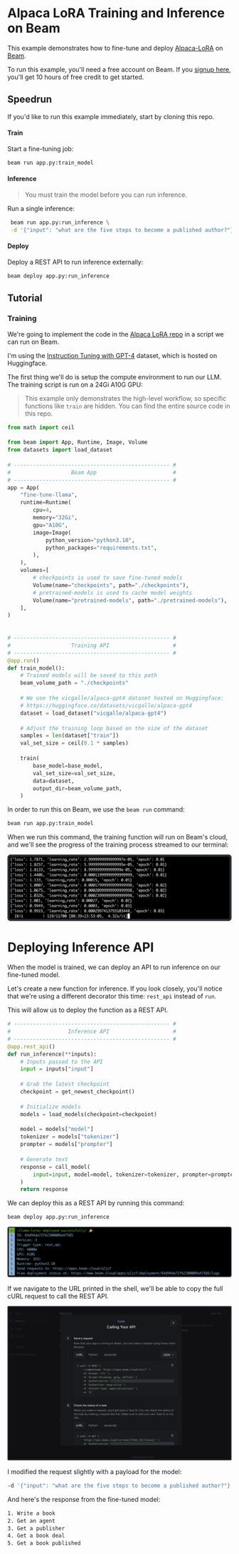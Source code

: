 # Alpaca LoRA Training and Inference on Beam

This example demonstrates how to fine-tune and deploy [Alpaca-LoRA](https://github.com/tloen/alpaca-lora) on [Beam](https://beam.cloud).

To run this example, you'll need a free account on Beam. If you [signup here](htt[s://beam.cloud]), you'll get 10 hours of free credit to get started.

## Speedrun

If you'd like to run this example immediately, start by cloning this repo.

#### Train

Start a fine-tuning job:

```sh
beam run app.py:train_model
```

#### Inference

> You must train the model before you can run inference. 

Run a single inference:

```sh
 beam run app.py:run_inference \
 -d '{"input": "what are the five steps to become a published author?"}'
```

#### Deploy

Deploy a REST API to run inference externally:

```sh
beam deploy app.py:run_inference
```

## Tutorial

### Training

We're going to implement the code in the [Alpaca LoRA repo](https://github.com/tloen/alpaca-lora) in a script we can run on Beam.

I'm using the [Instruction Tuning with GPT-4](https://github.com/Instruction-Tuning-with-GPT-4/GPT-4-LLM) dataset, which is hosted on Huggingface.

The first thing we'll do is setup the compute environment to run our LLM. The training script is run on a 24Gi A10G GPU:

> This example only demonstrates the high-level workflow, so specific functions like `train` are hidden. You can find the entire source code in this repo.  

```python
from math import ceil

from beam import App, Runtime, Image, Volume
from datasets import load_dataset

# ------------------------------------------------- #
#                   Beam App                        #
# ------------------------------------------------- #
app = App(
    "fine-tune-llama",
    runtime=Runtime(
        cpu=4,
        memory="32Gi",
        gpu="A10G",
        image=Image(
            python_version="python3.10",
            python_packages="requirements.txt",
        ),
    ),
    volumes=[
        # checkpoints is used to save fine-tuned models
        Volume(name="checkpoints", path="./checkpoints"),
        # pretrained-models is used to cache model weights
        Volume(name="pretrained-models", path="./pretrained-models"),
    ],
)


# ------------------------------------------------- #
#                   Training API                    #
# ------------------------------------------------- #
@app.run()
def train_model():
    # Trained models will be saved to this path
    beam_volume_path = "./checkpoints"

    # We use the vicgalle/alpaca-gpt4 dataset hosted on Huggingface:
    # https://huggingface.co/datasets/vicgalle/alpaca-gpt4
    dataset = load_dataset("vicgalle/alpaca-gpt4")

    # Adjust the training loop based on the size of the dataset
    samples = len(dataset["train"])
    val_set_size = ceil(0.1 * samples)

    train(
        base_model=base_model,
        val_set_size=val_set_size,
        data=dataset,
        output_dir=beam_volume_path,
    )
```

In order to run this on Beam, we use the `beam run` command:

```sh
beam run app.py:train_model
```

When we run this command, the training function will run on Beam's cloud, and we'll see the progress of the training process streamed to our terminal:

![](./img/training-logs.png)

# Deploying Inference API

When the model is trained, we can deploy an API to run inference on our fine-tuned model.

Let's create a new function for inference. If you look closely, you'll notice that we're using a different decorator this time: `rest_api` instead of `run`.

This will allow us to deploy the function as a REST API.

```python
# ------------------------------------------------- #
#                  Inference API                    #
# ------------------------------------------------- #
@app.rest_api()
def run_inference(**inputs):
    # Inputs passed to the API
    input = inputs["input"]

    # Grab the latest checkpoint
    checkpoint = get_newest_checkpoint()

    # Initialize models
    models = load_models(checkpoint=checkpoint)

    model = models["model"]
    tokenizer = models["tokenizer"]
    prompter = models["prompter"]

    # Generate text
    response = call_model(
        input=input, model=model, tokenizer=tokenizer, prompter=prompter
    )
    return response
```

We can deploy this as a REST API by running this command:

```sh
beam deploy app.py:run_inference
```

![](./img/deployment-logs.png)

If we navigate to the URL printed in the shell, we'll be able to copy the full cURL request to call the REST API.

![](./img/beam-api.png)

I modified the request slightly with a payload for the model:

```sh
-d '{"input": "what are the five steps to become a published author?"}'
```

And here's the response from the fine-tuned model:

```sh
1. Write a book
2. Get an agent
3. Get a publisher
4. Get a book deal
5. Get a book published
```
